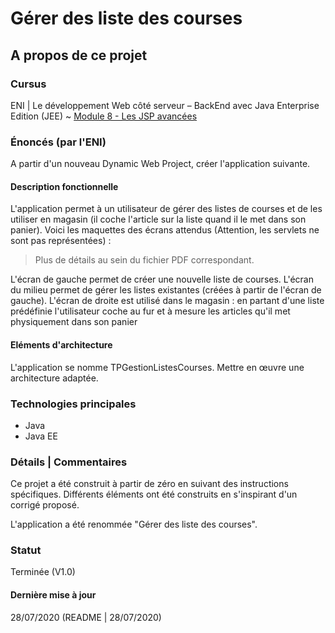 # Gérer des liste des courses

## A propos de ce projet

### Cursus
ENI | Le développement Web côté serveur – BackEnd avec Java Enterprise Edition (JEE)
~ [Module 8 - Les JSP avancées]()

### Énoncés (par l'ENI)

A partir d'un nouveau Dynamic Web Project, créer l'application suivante.

#### Description fonctionnelle

L'application permet à un utilisateur de gérer des listes de courses et de les utiliser en magasin (il coche l'article sur la liste quand il le met dans son panier).
Voici les maquettes des écrans attendus (Attention, les servlets ne sont pas représentées) :

> Plus de détails au sein du fichier PDF correspondant.

L'écran de gauche permet de créer une nouvelle liste de courses.  L'écran du milieu permet de gérer les listes existantes (créées à partir de l'écran de gauche).  L'écran de droite est utilisé dans le magasin : en partant d'une liste prédéfinie l'utilisateur coche au fur et à mesure les articles qu'il met physiquement dans son panier

#### Eléments d'architecture

L'application se nomme TPGestionListesCourses.
Mettre en œuvre une architecture adaptée.

### Technologies principales
- Java
- Java EE

### Détails | Commentaires
Ce projet a été construit à partir de zéro en suivant des instructions spécifiques. Différents éléments ont été construits en s'inspirant d'un corrigé proposé.

L'application a été renommée "Gérer des liste des courses".

### Statut
Terminée  (V1.0)

#### Dernière mise à jour
28/07/2020
(README | 28/07/2020)